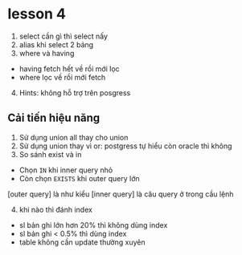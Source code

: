 # lesson 4

1. select cần gì thì select nấy
2. alias khi select 2 bảng
3. where và having
  - having fetch hết về rồi mới lọc
  - where lọc về rồi mới fetch

4. Hints: không hỗ trợ trên posgress

## Cải tiến hiệu năng
1. Sử dụng union all thay cho union
2. Sử dụng union thay vì or: postgress tự hiểu còn oracle thì không
3. So sánh exist và in
  - Chọn `IN` khi inner query nhỏ
  - Còn chọn `EXISTS` khi outer query lớn

[outer query] là như kiểu
[inner query] là câu query ở trong cầu lệnh

4. khi nào thì đánh index
  - sl bản ghi lớn hơn 20% thì không dùng index
  - sl bản ghi < 0.5%  thì dùng index
  - table không cần update thường xuyên
